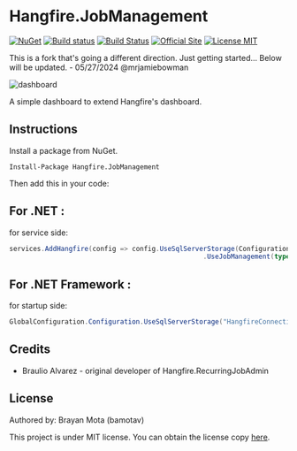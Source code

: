 # Hangfire.JobManagement
[![NuGet](https://buildstats.info/nuget/Hangfire.RecurringJobAdmin)](https://www.nuget.org/packages/Hangfire.RecurringJobAdmin/)
[![Build status](https://ci.appveyor.com/api/projects/status/u2xrias2vk727beg/branch/master?svg=true)](https://ci.appveyor.com/project/bamotav/hangfire-recurringjobadmin/branch/master)
[![Build Status](https://github.com/bamotav/Hangfire.RecurringJobAdmin/workflows/CI-HRJ/badge.svg)](https://github.com/bamotav/Hangfire.RecurringJobAdmin/actions)
[![Official Site](https://img.shields.io/badge/site-hangfire.io-blue.svg)](http://hangfire.io)
[![License MIT](https://img.shields.io/badge/license-MIT-green.svg)](http://opensource.org/licenses/MIT)

This is a fork that's going a different direction. Just getting started... Below will be updated. - 05/27/2024 @mrjamiebowman

![dashboard](https://github.com/mrjamiebowman/Hangfire.JobManagement/assets/1640591/a3abb93a-5710-4403-88f4-86fdccde5c21)

A simple dashboard to extend Hangfire's dashboard.

## Instructions
Install a package from NuGet. 
```
Install-Package Hangfire.JobManagement
```

Then add this in your code:

## For .NET  :
for service side:
```csharp
services.AddHangfire(config => config.UseSqlServerStorage(Configuration.GetConnectionString("HangfireConnection"))
                                                 .UseJobManagement(typeof(Startup).Assembly))
```

## For .NET Framework  :
for startup side:
```csharp
GlobalConfiguration.Configuration.UseSqlServerStorage("HangfireConnection").UseJobManagement(typeof(Startup).Assembly)
```

## Credits
 * Braulio Alvarez - original developer of Hangfire.RecurringJobAdmin

## License
Authored by: Brayan Mota (bamotav)

This project is under MIT license. You can obtain the license copy [here](https://github.com/bamotav/Hangfire.RecurringJobAdmin/blob/master/LICENSE).

